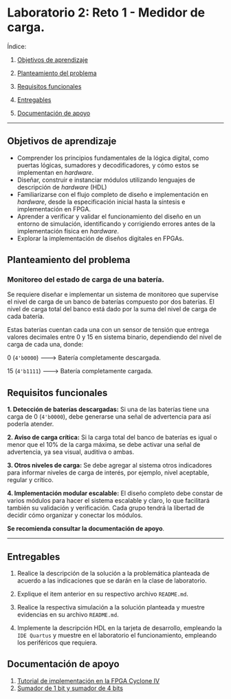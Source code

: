 # Laboratorio 2: Reto 1 - Medidor de carga.

Índice:

1. [Objetivos de aprendizaje](#objetivos-de-aprendizaje)

2. [Planteamiento del problema](#planteamiento-del-problema)

3. [Requisitos funcionales](#requisitos-funcionales)

4. [Entregables](#entregables)

5. [Documentación de apoyo](#documentación-de-apoyo)

*******


## Objetivos de aprendizaje

- Comprender los principios fundamentales de la lógica digital, como puertas lógicas, sumadores y decodificadores, y cómo estos se implementan en *hardware*. 
- Diseñar, construir e instanciar módulos utilizando lenguajes de descripción de *hardware* (HDL)
- Familiarizarse con el flujo completo de diseño e implementación en *hardware*, desde la especificación inicial hasta la síntesis e implementación en FPGA.
- Aprender a verificar y validar el funcionamiento del diseño en un entorno de simulación, identificando y corrigiendo errores antes de la implementación física en *hardware*.
- Explorar la implementación de diseños digitales en FPGAs.


## Planteamiento del problema

### Monitoreo del estado de carga de una batería.

Se requiere diseñar e implementar un sistema  de monitoreo que supervise el nivel de carga de un banco de baterías compuesto por dos baterías. El nivel de carga total del banco está dado por la suma del nivel de carga de cada batería.

Estas baterías cuentan cada una con un sensor de tensión que entrega valores decimales entre 0 y 15 en sistema binario, dependiendo del nivel de carga de cada una, donde: 

0 (```4'b0000```)  ---> Batería completamente descargada.

15 (```4'b1111```) ---> Batería completamente cargada.

## Requisitos funcionales

**1. Detección de baterías descargadas:** Si una de las baterías tiene una carga de 0 (```4'b0000```), debe generarse una señal de advertencia para así poderla atender.

**2. Aviso de carga crítica:** Si la carga total del banco de baterías es igual o menor que el 10% de la carga máxima, se debe activar una señal de advertencia, ya sea visual, auditiva o ambas.

**3. Otros niveles de carga:** Se debe agregar al sistema otros indicadores para informar niveles de carga de interés, por ejemplo, nivel aceptable, regular y crítico.

**4. Implementación modular escalable:** El diseño completo debe constar de varios módulos para hacer el sistema escalable y claro, lo que facilitará también su validación y verificación. Cada grupo tendrá la libertad de decidir cómo organizar y conectar los módulos.


**Se recomienda consultar la documentación de apoyo**.

*****

## Entregables

1. Realice la descripción de la solución a la problemática planteada de acuerdo a las indicaciones que se darán en la clase de laboratorio.

2. Explique el item anterior en su respectivo archivo ```README.md```.

3. Realice la respectiva simulación a la solución planteada y muestre evidencias en su archivo ```README.md```.

4. Implemente la descripción HDL en la tarjeta de desarrollo, empleando la ```IDE Quartus``` y muestre en el laboratorio el funcionamiento, empleando los periféricos que requiera. 

## Documentación de apoyo 

1. [Tutorial de implementación en la FPGA Cyclone IV](/labs/lab02/proyectoQuartus.md)
2. [Sumador de 1 bit y sumador de 4 bits](/labs/lab02/sumador.md)

